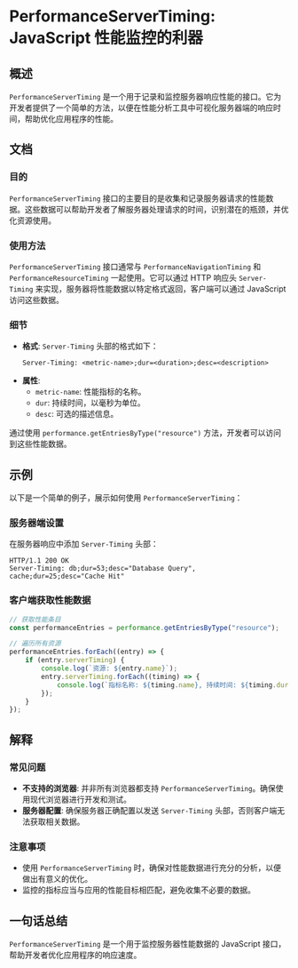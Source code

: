 <!--
Meta Description: # PerformanceServerTiming: JavaScript 性能监控的利器 ## 概述 `PerformanceServerTiming` 是一个用于记录和监控服务器响应性能的接口。它为开发者提供了一个简单的方法，以便在性能分析工具中可视化服务器端的响应时间，帮助优化应用程序的性能。...
Meta Keywords: timing, performanceservertiming, server, javascript, name
-->

# PerformanceServerTiming: JavaScript 性能监控的利器

## 概述
`PerformanceServerTiming` 是一个用于记录和监控服务器响应性能的接口。它为开发者提供了一个简单的方法，以便在性能分析工具中可视化服务器端的响应时间，帮助优化应用程序的性能。

## 文档
### 目的
`PerformanceServerTiming` 接口的主要目的是收集和记录服务器请求的性能数据。这些数据可以帮助开发者了解服务器处理请求的时间，识别潜在的瓶颈，并优化资源使用。

### 使用方法
`PerformanceServerTiming` 接口通常与 `PerformanceNavigationTiming` 和 `PerformanceResourceTiming` 一起使用。它可以通过 HTTP 响应头 `Server-Timing` 来实现，服务器将性能数据以特定格式返回，客户端可以通过 JavaScript 访问这些数据。

### 细节
- **格式**: `Server-Timing` 头部的格式如下：
  ```
  Server-Timing: <metric-name>;dur=<duration>;desc=<description>
  ```
- **属性**:
  - `metric-name`: 性能指标的名称。
  - `dur`: 持续时间，以毫秒为单位。
  - `desc`: 可选的描述信息。

通过使用 `performance.getEntriesByType("resource")` 方法，开发者可以访问到这些性能数据。

## 示例
以下是一个简单的例子，展示如何使用 `PerformanceServerTiming`：

### 服务器端设置
在服务器响应中添加 `Server-Timing` 头部：
```http
HTTP/1.1 200 OK
Server-Timing: db;dur=53;desc="Database Query", cache;dur=25;desc="Cache Hit"
```

### 客户端获取性能数据
```javascript
// 获取性能条目
const performanceEntries = performance.getEntriesByType("resource");

// 遍历所有资源
performanceEntries.forEach((entry) => {
    if (entry.serverTiming) {
        console.log(`资源: ${entry.name}`);
        entry.serverTiming.forEach((timing) => {
            console.log(`指标名称: ${timing.name}, 持续时间: ${timing.duration}ms, 描述: ${timing.description}`);
        });
    }
});
```

## 解释
### 常见问题
- **不支持的浏览器**: 并非所有浏览器都支持 `PerformanceServerTiming`。确保使用现代浏览器进行开发和测试。
- **服务器配置**: 确保服务器正确配置以发送 `Server-Timing` 头部，否则客户端无法获取相关数据。

### 注意事项
- 使用 `PerformanceServerTiming` 时，确保对性能数据进行充分的分析，以便做出有意义的优化。
- 监控的指标应当与应用的性能目标相匹配，避免收集不必要的数据。

## 一句话总结
`PerformanceServerTiming` 是一个用于监控服务器性能数据的 JavaScript 接口，帮助开发者优化应用程序的响应速度。